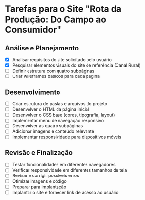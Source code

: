# Tarefas para o Site "Rota da Produção: Do Campo ao Consumidor"

## Análise e Planejamento
- [x] Analisar requisitos do site solicitado pelo usuário
- [x] Pesquisar elementos visuais do site de referência (Canal Rural)
- [ ] Definir estrutura com quatro subpáginas
- [ ] Criar wireframes básicos para cada página

## Desenvolvimento
- [ ] Criar estrutura de pastas e arquivos do projeto
- [ ] Desenvolver o HTML da página inicial
- [ ] Desenvolver o CSS base (cores, tipografia, layout)
- [ ] Implementar menu de navegação responsivo
- [ ] Desenvolver as quatro subpáginas
- [ ] Adicionar imagens e conteúdo relevante
- [ ] Implementar responsividade para dispositivos móveis

## Revisão e Finalização
- [ ] Testar funcionalidades em diferentes navegadores
- [ ] Verificar responsividade em diferentes tamanhos de tela
- [ ] Revisar e corrigir possíveis erros
- [ ] Otimizar imagens e código
- [ ] Preparar para implantação
- [ ] Implantar o site e fornecer link de acesso ao usuário

